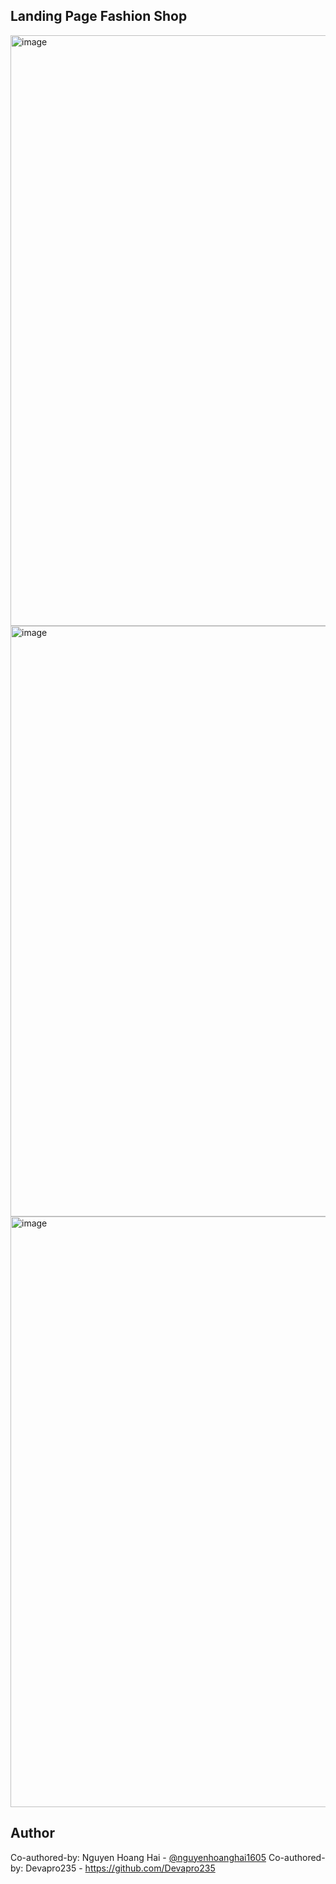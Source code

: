 ## Landing Page Fashion Shop

<img width="1919" height="945" alt="image" src="https://github.com/user-attachments/assets/e2a98b9c-ae36-46ef-b3a8-823e2a85ad87" />
<img width="1919" height="945" alt="image" src="https://github.com/user-attachments/assets/3269282d-d5f7-4074-a75b-e624b6094499" />
<img width="1920" height="945" alt="image" src="https://github.com/user-attachments/assets/399a1656-76a6-4ab1-86ad-45eac98d6e53" />


## Author
Co-authored-by: Nguyen Hoang Hai - [@nguyenhoanghai1605](https://github.com/nguyenhoanghai1605)
Co-authored-by: Devapro235 - https://github.com/Devapro235